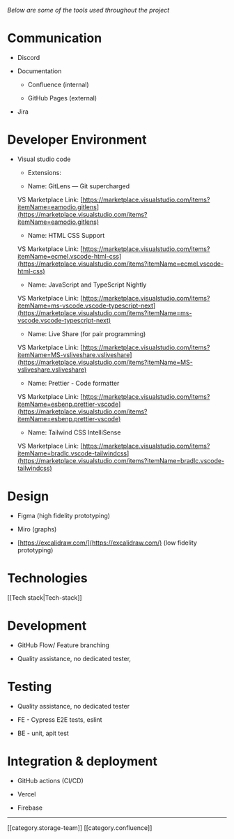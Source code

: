  _Below are some of the tools used throughout the project_ 


# Communication

* Discord


* Documentation


    * Confluence (internal)


    * GitHub Pages (external)



    
* Jira




# Developer Environment

* Visual studio code


    * Extensions:


    * Name: GitLens — Git supercharged

    VS Marketplace Link: [https://marketplace.visualstudio.com/items?itemName=eamodio.gitlens](https://marketplace.visualstudio.com/items?itemName=eamodio.gitlens)


    * Name: HTML CSS Support

    VS Marketplace Link: [https://marketplace.visualstudio.com/items?itemName=ecmel.vscode-html-css](https://marketplace.visualstudio.com/items?itemName=ecmel.vscode-html-css)


    * Name: JavaScript and TypeScript Nightly

    VS Marketplace Link: [https://marketplace.visualstudio.com/items?itemName=ms-vscode.vscode-typescript-next](https://marketplace.visualstudio.com/items?itemName=ms-vscode.vscode-typescript-next)


    * Name: Live Share (for pair programming)

    VS Marketplace Link: [https://marketplace.visualstudio.com/items?itemName=MS-vsliveshare.vsliveshare](https://marketplace.visualstudio.com/items?itemName=MS-vsliveshare.vsliveshare)


    * Name: Prettier - Code formatter

    VS Marketplace Link: [https://marketplace.visualstudio.com/items?itemName=esbenp.prettier-vscode](https://marketplace.visualstudio.com/items?itemName=esbenp.prettier-vscode)


    * Name: Tailwind CSS IntelliSense

    VS Marketplace Link: [https://marketplace.visualstudio.com/items?itemName=bradlc.vscode-tailwindcss](https://marketplace.visualstudio.com/items?itemName=bradlc.vscode-tailwindcss)



    

    


# Design

* Figma (high fidelity prototyping)


* Miro (graphs)


* [https://excalidraw.com/](https://excalidraw.com/) (low fidelity prototyping)




# Technologies
[[Tech stack|Tech-stack]]


# Development

* GitHub Flow/ Feature branching


* Quality assistance, no dedicated tester,




# Testing

* Quality assistance, no dedicated tester


* FE - Cypress E2E tests, eslint


* BE - unit, apit test




# Integration & deployment

* GitHub actions (CI/CD)


* Vercel


* Firebase





*****

[[category.storage-team]] 
[[category.confluence]] 
